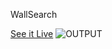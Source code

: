 WallSearch

[See it Live](https://wallsearch.web.app)
![OUTPUT](https://github.com/u4saif/WallSearch/blob/master/wallsearch/output.gif)
